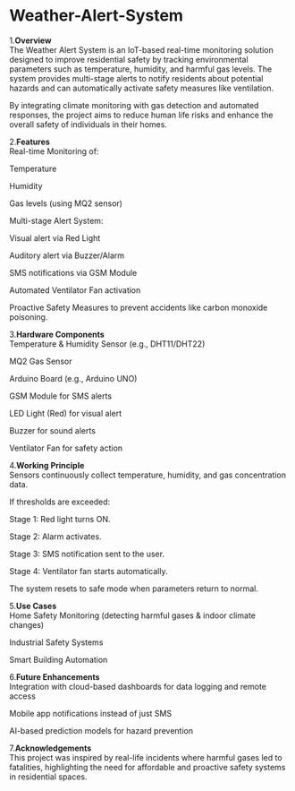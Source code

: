 # Weather-Alert-System
1.**Overview**<br>
The Weather Alert System is an IoT-based real-time monitoring solution designed to improve residential safety by tracking environmental parameters such as temperature, humidity, and harmful gas levels. The system provides multi-stage alerts to notify residents about potential hazards and can automatically activate safety measures like ventilation.

By integrating climate monitoring with gas detection and automated responses, the project aims to reduce human life risks and enhance the overall safety of individuals in their homes.

2.**Features**<br>
Real-time Monitoring of:

Temperature

Humidity

Gas levels (using MQ2 sensor)

Multi-stage Alert System:

Visual alert via Red Light

Auditory alert via Buzzer/Alarm

SMS notifications via GSM Module

Automated Ventilator Fan activation

Proactive Safety Measures to prevent accidents like carbon monoxide poisoning.

3.**Hardware Components**<br>
Temperature & Humidity Sensor (e.g., DHT11/DHT22)

MQ2 Gas Sensor

Arduino Board (e.g., Arduino UNO)

GSM Module for SMS alerts

LED Light (Red) for visual alert

Buzzer for sound alerts

Ventilator Fan for safety action

4.**Working Principle**<br>
Sensors continuously collect temperature, humidity, and gas concentration data.

If thresholds are exceeded:

Stage 1: Red light turns ON.

Stage 2: Alarm activates.

Stage 3: SMS notification sent to the user.

Stage 4: Ventilator fan starts automatically.

The system resets to safe mode when parameters return to normal.

5.**Use Cases**<br>
Home Safety Monitoring (detecting harmful gases & indoor climate changes)

Industrial Safety Systems

Smart Building Automation

6.**Future Enhancements**<br>
Integration with cloud-based dashboards for data logging and remote access

Mobile app notifications instead of just SMS

AI-based prediction models for hazard prevention

7.**Acknowledgements**<br>
This project was inspired by real-life incidents where harmful gases led to fatalities, highlighting the need for affordable and proactive safety systems in residential spaces.
